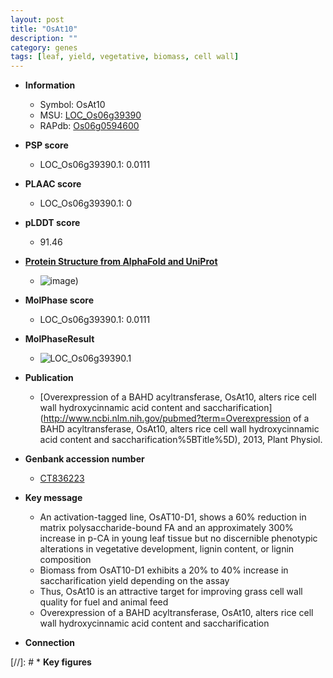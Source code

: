 ```yaml
---
layout: post
title: "OsAt10"
description: ""
category: genes
tags: [leaf, yield, vegetative, biomass, cell wall]
---
```


* **Information**  
    + Symbol: OsAt10  
    + MSU: [LOC_Os06g39390](http://rice.plantbiology.msu.edu/cgi-bin/ORF_infopage.cgi?orf=LOC_Os06g39390)  
    + RAPdb: [Os06g0594600](http://rapdb.dna.affrc.go.jp/viewer/gbrowse_details/irgsp1?name=Os06g0594600)  

* **PSP score**  
    + LOC_Os06g39390.1: 0.0111 

* **PLAAC score**  
    + LOC_Os06g39390.1: 0 

* **pLDDT score**
    + 91.46

* **[Protein Structure from AlphaFold and UniProt](https://www.uniprot.org/uniprotkb/Q69UE6/entry#structure)**
    + ![image](https://ricepsp.github.io/images/Q6/AF-Q69UE6-F1.png))

* **MolPhase score**
    + LOC_Os06g39390.1: 0.0111

* **MolPhaseResult**
    + ![LOC_Os06g39390.1](https://ricepsp.github.io/pictures/LOC_Os06g/LOC_Os06g39390.1.png)

* **Publication**  
    + [Overexpression of a BAHD acyltransferase, OsAt10, alters rice cell wall hydroxycinnamic acid content and saccharification](http://www.ncbi.nlm.nih.gov/pubmed?term=Overexpression of a BAHD acyltransferase, OsAt10, alters rice cell wall hydroxycinnamic acid content and saccharification%5BTitle%5D), 2013, Plant Physiol.

* **Genbank accession number**  
    + [CT836223](http://www.ncbi.nlm.nih.gov/nuccore/CT836223)

* **Key message**  
    + An activation-tagged line, OsAT10-D1, shows a 60% reduction in matrix polysaccharide-bound FA and an approximately 300% increase in p-CA in young leaf tissue but no discernible phenotypic alterations in vegetative development, lignin content, or lignin composition
    + Biomass from OsAT10-D1 exhibits a 20% to 40% increase in saccharification yield depending on the assay
    + Thus, OsAt10 is an attractive target for improving grass cell wall quality for fuel and animal feed
    + Overexpression of a BAHD acyltransferase, OsAt10, alters rice cell wall hydroxycinnamic acid content and saccharification

* **Connection**  

[//]: # * **Key figures**  


